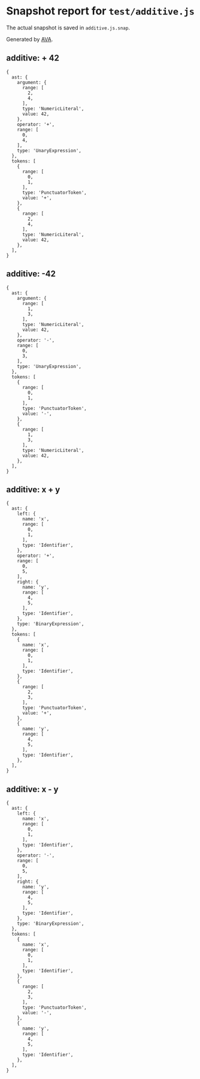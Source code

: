# Snapshot report for `test/additive.js`

The actual snapshot is saved in `additive.js.snap`.

Generated by [AVA](https://ava.li).

## additive: + 42

    {
      ast: {
        argument: {
          range: [
            2,
            4,
          ],
          type: 'NumericLiteral',
          value: 42,
        },
        operator: '+',
        range: [
          0,
          4,
        ],
        type: 'UnaryExpression',
      },
      tokens: [
        {
          range: [
            0,
            1,
          ],
          type: 'PunctuatorToken',
          value: '+',
        },
        {
          range: [
            2,
            4,
          ],
          type: 'NumericLiteral',
          value: 42,
        },
      ],
    }

## additive: -42

    {
      ast: {
        argument: {
          range: [
            1,
            3,
          ],
          type: 'NumericLiteral',
          value: 42,
        },
        operator: '-',
        range: [
          0,
          3,
        ],
        type: 'UnaryExpression',
      },
      tokens: [
        {
          range: [
            0,
            1,
          ],
          type: 'PunctuatorToken',
          value: '-',
        },
        {
          range: [
            1,
            3,
          ],
          type: 'NumericLiteral',
          value: 42,
        },
      ],
    }

## additive: x + y

    {
      ast: {
        left: {
          name: 'x',
          range: [
            0,
            1,
          ],
          type: 'Identifier',
        },
        operator: '+',
        range: [
          0,
          5,
        ],
        right: {
          name: 'y',
          range: [
            4,
            5,
          ],
          type: 'Identifier',
        },
        type: 'BinaryExpression',
      },
      tokens: [
        {
          name: 'x',
          range: [
            0,
            1,
          ],
          type: 'Identifier',
        },
        {
          range: [
            2,
            3,
          ],
          type: 'PunctuatorToken',
          value: '+',
        },
        {
          name: 'y',
          range: [
            4,
            5,
          ],
          type: 'Identifier',
        },
      ],
    }

## additive: x - y

    {
      ast: {
        left: {
          name: 'x',
          range: [
            0,
            1,
          ],
          type: 'Identifier',
        },
        operator: '-',
        range: [
          0,
          5,
        ],
        right: {
          name: 'y',
          range: [
            4,
            5,
          ],
          type: 'Identifier',
        },
        type: 'BinaryExpression',
      },
      tokens: [
        {
          name: 'x',
          range: [
            0,
            1,
          ],
          type: 'Identifier',
        },
        {
          range: [
            2,
            3,
          ],
          type: 'PunctuatorToken',
          value: '-',
        },
        {
          name: 'y',
          range: [
            4,
            5,
          ],
          type: 'Identifier',
        },
      ],
    }
